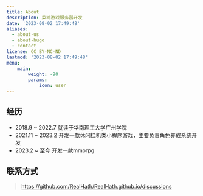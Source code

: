 ```yaml
---
title: About
description: 菜鸡游戏服务器开发
date: '2023-08-02 17:49:48'
aliases:
  - about-us
  - about-hugo
  - contact
license: CC BY-NC-ND
lastmod: '2023-08-02 17:49:48'
menu:
    main: 
        weight: -90
        params:
            icon: user
---
```


## 经历
- 2018.9 ~ 2022.7 就读于华南理工大学广州学院
- 2021.11 ~ 2023.2 开发一款休闲挂机类小程序游戏，主要负责角色养成系统开发
- 2023.2 ~ 至今 开发一款mmorpg

## 联系方式
> https://github.com/RealHath/RealHath.github.io/discussions